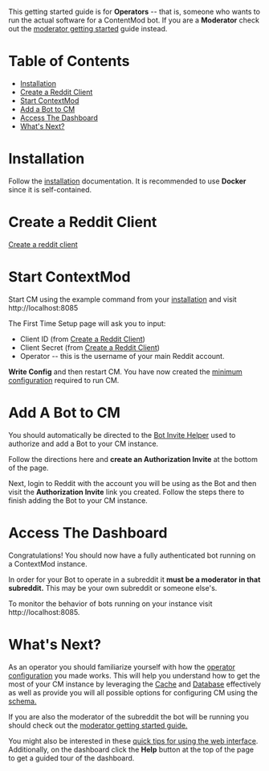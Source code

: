 This getting started guide is for **Operators** -- that is, someone who wants to run the actual software for a ContentMod bot. If you are a **Moderator** check out the [moderator getting started](/docs/subreddit/gettingStarted.md) guide instead.

# Table of Contents

* [Installation](#installation)
* [Create a Reddit Client](#create-a-reddit-client)
* [Start ContextMod](#start-contextmod)
* [Add a Bot to CM](#add-a-bot-to-cm)
* [Access The Dashboard](#access-the-dashboard)
* [What's Next?](#whats-next)

# Installation

Follow the [installation](/docs/operator/installation.md) documentation. It is recommended to use **Docker** since it is self-contained.

# Create a Reddit Client

[Create a reddit client](/docs/operator/README.md#provisioning-a-reddit-client)

# Start ContextMod 

Start CM using the example command from your [installation](#installation) and visit http://localhost:8085

The First Time Setup page will ask you to input:

* Client ID (from [Create a Reddit Client](#create-a-reddit-client))
* Client Secret (from [Create a Reddit Client](#create-a-reddit-client))
* Operator -- this is the username of your main Reddit account.

**Write Config** and then restart CM. You have now created the [minimum configuration](/docs/operator/configuration.md#minimum-configuration) required to run CM.

# Add A Bot to CM

You should automatically be directed to the [Bot Invite Helper](/docs/operator/addingBot.md#cm-oauth-helper-recommended) used to authorize and add a Bot to your CM instance.

Follow the directions here and **create an Authorization Invite** at the bottom of the page. 

Next, login to Reddit with the account you will be using as the Bot and then visit the **Authorization Invite** link you created. Follow the steps there to finish adding the Bot to your CM instance.

# Access The Dashboard

Congratulations! You should now have a fully authenticated bot running on a ContextMod instance.

In order for your Bot to operate in a subreddit it **must be a moderator in that subreddit.** This may be your own subreddit or someone else's.

To monitor the behavior of bots running on your instance visit http://localhost:8085.

# What's Next?

As an operator you should familiarize yourself with how the [operator configuration](/docs/operator/configuration.md) you made works. This will help you understand how to get the most of your CM instance by leveraging the [Cache](/docs/oeprator/caching.md) and [Database](/docs/operator/database.md) effectively as well as provide you will all possible options for configuring CM using the [schema.](https://json-schema.app/view/%23?url=https%3A%2F%2Fraw.githubusercontent.com%2FFoxxMD%2Fcontext-mod%2Fmaster%2Fsrc%2FSchema%2FOperatorConfig.json)

If you are also the moderator of the subreddit the bot will be running you should check out the [moderator getting started guide.](/docs/subreddit/gettingStarted.md#setup-wiki-page)

You might also be interested in these [quick tips for using the web interface](/docs/webInterface.md). Additionally, on the dashboard click the **Help** button at the top of the page to get a guided tour of the dashboard.
